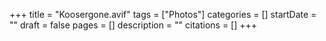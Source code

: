 +++
title = "Koosergone.avif"
tags = ["Photos"]
categories = []
startDate = ""
draft = false
pages = []
description = ""
citations = []
+++
